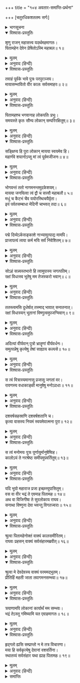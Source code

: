 +++
title = "१०४ अवतार-समाप्ति-प्रर्थना"

+++
[चतुरधिकशततमः सर्गः]



<details><summary>भागसूचना</summary>

104. कालका श्रीरामचन्द्रजीको ब्रह्माजीका संदेश सुनाना और श्रीरामका उसे स्वीकार करना
</details>

<details open><summary>विश्वास-प्रस्तुतिः</summary>

शृणु राजन् महासत्त्व यदर्थमहमागतः।  
पितामहेन देवेन प्रेषितोऽस्मि महाबल॥ १॥
</details>

<details><summary>मूलम्</summary>

शृणु राजन् महासत्त्व यदर्थमहमागतः।  
पितामहेन देवेन प्रेषितोऽस्मि महाबल॥ १॥
</details>

<details><summary>अनुवाद (हिन्दी)</summary>

महाबली महान् सत्त्वशाली महाराज! पितामह भगवान् ब्रह्माने जिस उद्देश्यसे मुझे यहाँ भेजा है और जिसके लिये मैं यहाँ आया हूँ; वह सब बताता हूँ; सुनिये॥ १॥
</details>

<details open><summary>विश्वास-प्रस्तुतिः</summary>

तवाहं पूर्वके भावे पुत्रः परपुरञ्जय।  
मायासम्भावितो वीर कालः सर्वसमाहरः॥ २॥
</details>

<details><summary>मूलम्</summary>

तवाहं पूर्वके भावे पुत्रः परपुरञ्जय।  
मायासम्भावितो वीर कालः सर्वसमाहरः॥ २॥
</details>

<details><summary>अनुवाद (हिन्दी)</summary>

शत्रु-नगरीपर विजय पानेवाले वीर! पूर्वावस्थामें अर्थात् हिरण्यगर्भकी उत्पत्तिके समय मैं मायाद्वारा आपसे उत्पन्न हुआ था, इसलिये आपका पुत्र हूँ। मुझे सर्वसंहारकारी काल कहते हैं॥ २॥
</details>

<details open><summary>विश्वास-प्रस्तुतिः</summary>

पितामहश्च भगवानाह लोकपतिः प्रभुः।  
समयस्ते कृतः सौम्य लोकान् सम्परिरक्षितुम्॥ ३॥
</details>

<details><summary>मूलम्</summary>

पितामहश्च भगवानाह लोकपतिः प्रभुः।  
समयस्ते कृतः सौम्य लोकान् सम्परिरक्षितुम्॥ ३॥
</details>

<details><summary>अनुवाद (हिन्दी)</summary>

लोकनाथ प्रभु भगवान् पितामहने कहा है कि ‘सौम्य! आपने लोकोंकी रक्षाके लिये जो प्रतिज्ञा की थी, वह पूरी हो गयी॥ ३॥
</details>

<details open><summary>विश्वास-प्रस्तुतिः</summary>

सङ्क्षिप्य हि पुरा लोकान् मायया स्वयमेव हि।  
महार्णवे शयानोऽप्सु मां त्वं पूर्वमजीजनः॥ ४॥
</details>

<details><summary>मूलम्</summary>

सङ्क्षिप्य हि पुरा लोकान् मायया स्वयमेव हि।  
महार्णवे शयानोऽप्सु मां त्वं पूर्वमजीजनः॥ ४॥
</details>

<details><summary>अनुवाद (हिन्दी)</summary>

‘पूर्वकालमें समस्त लोकोंको मायाके द्वारा स्वयं ही अपनेमें लीन करके आपने महासमुद्रके जलमें शयन किया था। फिर इस सृष्टिके प्रारम्भमें सबसे पहले मुझे उत्पन्न किया ॥ ४॥
</details>

<details open><summary>विश्वास-प्रस्तुतिः</summary>

भोगवन्तं ततो नागमनन्तमुदकेशयम्।  
मायया जनयित्वा त्वं द्वौ च सत्त्वौ महाबलौ॥ ५॥  
मधुं च कैटभं चैव ययोरस्थिचयैर्वृता।  
इयं पर्वतसम्बाधा मेदिनी चाभवत् तदा॥ ६॥
</details>

<details><summary>मूलम्</summary>

भोगवन्तं ततो नागमनन्तमुदकेशयम्।  
मायया जनयित्वा त्वं द्वौ च सत्त्वौ महाबलौ॥ ५॥  
मधुं च कैटभं चैव ययोरस्थिचयैर्वृता।  
इयं पर्वतसम्बाधा मेदिनी चाभवत् तदा॥ ६॥
</details>

<details><summary>अनुवाद (हिन्दी)</summary>

‘इसके बाद विशाल फण और शरीरसे युक्त एवं जलमें शयन करनेवाले ‘अनन्त’ संज्ञक नागको मायाद्वारा प्रकट करके आपने दो महाबली जीवोंको जन्म दिया, जिनका नाम था मधु और कैटभ; इन्हींके अस्थि-समूहोंसे भरी हुई यह पर्वतोंसहित पृथिवी तत्काल प्रकट हुई, जो ‘मेदिनी’ कहलायी॥ ५-६॥
</details>

<details open><summary>विश्वास-प्रस्तुतिः</summary>

पद्मे दिव्येऽर्कसङ्काशे नाभ्यामुत्पाद्य मामपि।  
प्राजापत्यं त्वया कर्म मयि सर्वं निवेशितम्॥ ७॥
</details>

<details><summary>मूलम्</summary>

पद्मे दिव्येऽर्कसङ्काशे नाभ्यामुत्पाद्य मामपि।  
प्राजापत्यं त्वया कर्म मयि सर्वं निवेशितम्॥ ७॥
</details>

<details><summary>अनुवाद (हिन्दी)</summary>

‘आपकी नाभिसे सूर्य-तुल्य तेजस्वी दिव्य कमल प्रकट हुआ, जिसमें आपने मुझको भी उत्पन्न किया और प्रजाकी सृष्टि रचनेका सारा कार्यभार मुझपर ही रख दिया॥ ७॥
</details>

<details open><summary>विश्वास-प्रस्तुतिः</summary>

सोऽहं सन्न्यस्तभारो हि त्वामुपास्य जगत्पतिम्।  
रक्षां विधत्स्व भूतेषु मम तेजस्करो भवान्॥ ८॥
</details>

<details><summary>मूलम्</summary>

सोऽहं सन्न्यस्तभारो हि त्वामुपास्य जगत्पतिम्।  
रक्षां विधत्स्व भूतेषु मम तेजस्करो भवान्॥ ८॥
</details>

<details><summary>अनुवाद (हिन्दी)</summary>

‘जब मुझपर यह भार रख दिया गया, तब मैंने आप जगदीश्वरकी उपासना करके प्रार्थना की—‘प्रभो! आप सम्पूर्ण भूतोंमें रहकर उनकी रक्षा कीजिये; क्योंकि आप ही मुझे तेज (ज्ञान और क्रिया-शक्ति) प्रदान करनेवाले हैं’॥ ८॥
</details>

<details open><summary>विश्वास-प्रस्तुतिः</summary>

ततस्त्वमसि दुर्धर्षात् तस्माद् भावात् सनातनात्।  
रक्षां विधास्यन् भूतानां विष्णुत्वमुपजग्मिवान्॥ ९॥
</details>

<details><summary>मूलम्</summary>

ततस्त्वमसि दुर्धर्षात् तस्माद् भावात् सनातनात्।  
रक्षां विधास्यन् भूतानां विष्णुत्वमुपजग्मिवान्॥ ९॥
</details>

<details><summary>अनुवाद (हिन्दी)</summary>

‘तब आप मेरा अनुरोध स्वीकार करके प्राणियोंकी रक्षाके लिये अपरिमेय सनातन पुरुषरूपसे जगत्पालक विष्णुके रूपमें प्रकट हुए॥ ९॥
</details>

<details open><summary>विश्वास-प्रस्तुतिः</summary>

अदित्यां वीर्यवान् पुत्रो भ्रातॄणां वीर्यवर्धनः।  
समुत्पन्नेषु कृत्येषु तेषां साह्याय कल्पसे॥ १०॥
</details>

<details><summary>मूलम्</summary>

अदित्यां वीर्यवान् पुत्रो भ्रातॄणां वीर्यवर्धनः।  
समुत्पन्नेषु कृत्येषु तेषां साह्याय कल्पसे॥ १०॥
</details>

<details><summary>अनुवाद (हिन्दी)</summary>

‘फिर आपने ही अदितिके गर्भसे परम पराक्रमी वामनरूपमें अवतार लिया। तबसे आप अपने भाई इन्द्रादि देवताओंकी शक्ति बढ़ाते और आवश्यकता पड़नेपर उनकी रक्षाके लिये उद्यत रहते हैं॥ १०॥
</details>

<details open><summary>विश्वास-प्रस्तुतिः</summary>

स त्वं वित्रास्यमानासु प्रजासु जगतां वर।  
रावणस्य वधाकाङ्क्षी मानुषेषु मनोऽदधाः॥ ११॥
</details>

<details><summary>मूलम्</summary>

स त्वं वित्रास्यमानासु प्रजासु जगतां वर।  
रावणस्य वधाकाङ्क्षी मानुषेषु मनोऽदधाः॥ ११॥
</details>

<details><summary>अनुवाद (हिन्दी)</summary>

‘जगदीश्वर! जब रावणके द्वारा प्रजाका विनाश होने लगा, उस समय आपने उस निशाचरका वध करनेकी इच्छासे मनुष्य-शरीरमें अवतार लेनेका निश्चय किया॥ ११॥
</details>

<details open><summary>विश्वास-प्रस्तुतिः</summary>

दशवर्षसहस्राणि दशवर्षशतानि च।  
कृत्वा वासस्य नियमं स्वयमेवात्मना पुरा॥ १२॥
</details>

<details><summary>मूलम्</summary>

दशवर्षसहस्राणि दशवर्षशतानि च।  
कृत्वा वासस्य नियमं स्वयमेवात्मना पुरा॥ १२॥
</details>

<details><summary>अनुवाद (हिन्दी)</summary>

‘और स्वयं ही ग्यारह हजार वर्षोंतक मर्त्यलोकमें निवास करनेकी अवधि निश्चित की थी॥ १२॥
</details>

<details open><summary>विश्वास-प्रस्तुतिः</summary>

स त्वं मनोमयः पुत्रः पूर्णायुर्मानुषेष्विह।  
कालोऽयं ते नरश्रेष्ठ समीपमुपवर्तितुम्॥ १३॥
</details>

<details><summary>मूलम्</summary>

स त्वं मनोमयः पुत्रः पूर्णायुर्मानुषेष्विह।  
कालोऽयं ते नरश्रेष्ठ समीपमुपवर्तितुम्॥ १३॥
</details>

<details><summary>अनुवाद (हिन्दी)</summary>

‘नरश्रेष्ठ! आप मनुष्य-लोकमें अपने संकल्पसे ही किसीके पुत्ररूपमें प्रकट हुए हैं। इस अवतारमें आपने अपनी जितने समयतककी आयु निश्चित की थी, वह पूरी हो गयी; अतः अब आपके लिये यह हमलोगोंके समीप आनेका समय है॥ १३॥
</details>

<details open><summary>विश्वास-प्रस्तुतिः</summary>

यदि भूयो महाराज प्रजा इच्छस्युपासितुम्।  
वस वा वीर भद्रं ते एवमाह पितामहः॥ १४॥  
अथ वा विजिगीषा ते सुरलोकाय राघव।  
सनाथा विष्णुना देवा भवन्तु विगतज्वराः॥ १५॥
</details>

<details><summary>मूलम्</summary>

यदि भूयो महाराज प्रजा इच्छस्युपासितुम्।  
वस वा वीर भद्रं ते एवमाह पितामहः॥ १४॥  
अथ वा विजिगीषा ते सुरलोकाय राघव।  
सनाथा विष्णुना देवा भवन्तु विगतज्वराः॥ १५॥
</details>

<details><summary>अनुवाद (हिन्दी)</summary>

‘वीर महाराज! यदि और अधिक कालतक यहाँ रहकर प्रजाजनोंका पालन करनेकी इच्छा हो तो आप रह सकते हैं। आपका कल्याण हो। रघुनन्दन! अथवा यदि परमधाममें पधारनेका विचार हो तो अवश्य आवें। आप विष्णुदेवके स्वधाममें प्रतिष्ठित होनेपर सम्पूर्ण देवता सनाथ एवं निश्चिन्त हो जायँ—ऐसा पितामहने कहा है’॥ १४-१५॥
</details>

<details open><summary>विश्वास-प्रस्तुतिः</summary>

श्रुत्वा पितामहेनोक्तं वाक्यं कालसमीरितम्।  
राघवः प्रहसन् वाक्यं सर्वसंहारमब्रवीत्॥ १६॥
</details>

<details><summary>मूलम्</summary>

श्रुत्वा पितामहेनोक्तं वाक्यं कालसमीरितम्।  
राघवः प्रहसन् वाक्यं सर्वसंहारमब्रवीत्॥ १६॥
</details>

<details><summary>अनुवाद (हिन्दी)</summary>

कालके मुखसे कहे गये पितामह ब्रह्माके संदेशको सुनकर श्रीरघुनाथजी हँसते हुए उस सर्वसंहारी कालसे बोले—॥ १६॥
</details>

<details open><summary>विश्वास-प्रस्तुतिः</summary>

श्रुत्वा मे देवदेवस्य वाक्यं परममद्भुतम्।  
प्रीतिर्हि महती जाता तवागमनसम्भवा॥ १७॥
</details>

<details><summary>मूलम्</summary>

श्रुत्वा मे देवदेवस्य वाक्यं परममद्भुतम्।  
प्रीतिर्हि महती जाता तवागमनसम्भवा॥ १७॥
</details>

<details><summary>अनुवाद (हिन्दी)</summary>

‘काल! देवाधिदेव ब्रह्माजीका यह परम अद्भुत वचन सुननेको मिला; इसलिये तुम्हारे आनेसे मुझे बड़ी प्रसन्नता हुई है॥ १७॥
</details>

<details open><summary>विश्वास-प्रस्तुतिः</summary>

त्रयाणामपि लोकानां कार्यार्थं मम सम्भवः।  
भद्रं तेऽस्तु गमिष्यामि यत एवाहमागतः॥ १८॥
</details>

<details><summary>मूलम्</summary>

त्रयाणामपि लोकानां कार्यार्थं मम सम्भवः।  
भद्रं तेऽस्तु गमिष्यामि यत एवाहमागतः॥ १८॥
</details>

<details><summary>अनुवाद (हिन्दी)</summary>

‘तीनों लोकोंके प्रयोजनकी सिद्धिके लिये ही मेरा यह अवतार हुआ था, वह उद्देश्य अब पूरा हो गया; इसलिये तुम्हारा कल्याण हो; अब मैं जहाँसे आया था वहीं चलूँगा॥ १८॥
</details>

<details open><summary>विश्वास-प्रस्तुतिः</summary>

हृद‍्गतो ह्यसि सम्प्राप्तो न मे तत्र विचारणा।  
मया हि सर्वकृत्येषु देवानां वशवर्तिना।  
स्थातव्यं सर्वसंहार यथा ह्याह पितामहः॥ १९॥
</details>

<details><summary>मूलम्</summary>

हृद‍्गतो ह्यसि सम्प्राप्तो न मे तत्र विचारणा।  
मया हि सर्वकृत्येषु देवानां वशवर्तिना।  
स्थातव्यं सर्वसंहार यथा ह्याह पितामहः॥ १९॥
</details>

<details><summary>अनुवाद (हिन्दी)</summary>

‘काल! मैंने मनसे तुम्हारा चिन्तन किया था। उसीके अनुसार तुम यहाँ आये हो; अतः इस विषयको लेकर मेरे मनमें कोई विचार नहीं है। सर्वसंहारकारी काल! मुझे सभी कार्योंमें सदा देवताओंका वशवर्ती होकर ही रहना चाहिये, जैसा कि पितामहका कथन है’॥ १९॥
</details>

<details><summary>समाप्तिः</summary>

इत्यार्षे श्रीमद्रामायणे वाल्मीकीये आदिकाव्ये उत्तरकाण्डे चतुरधिकशततमः सर्गः॥ १०४॥  
इस प्रकार श्रीवाल्मीकिनिर्मित आर्षरामायण आदिकाव्यके उत्तरकाण्डमें एक सौ चारवाँ सर्ग पूरा हुआ॥ १०४॥
</details>

